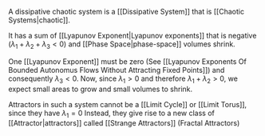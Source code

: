 A dissipative chaotic system is a [[Dissipative System]] that is [[Chaotic Systems|chaotic]]. 

It has a sum of [[Lyapunov Exponent|Lyapunov exponents]] that is negative ($\lambda_1+\lambda_2+\lambda_3<0$) and [[Phase Space|phase-space]] volumes shrink. 

One [[Lyapunov Exponent]] must be zero (See [[Lyapunov Exponents Of Bounded Autonomus Flows Without Attracting Fixed Points]]) and consequently $\lambda_3<0$. Now, since $\lambda_1>0$ and therefore $\lambda_1+\lambda_2>0$, we expect small areas to grow and small volumes to shrink. 

Attractors in such a system cannot be a [[Limit Cycle]] or [[Limit Torus]], since they have $\lambda_1=0$ Instead, they give rise to a new class of [[Attractor|attractors]] called [[Strange Attractors]] (Fractal Attractors)
